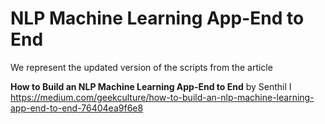 # NLP Machine Learning App-End to End

We represent the updated version of the scripts from the article

**How to Build an NLP Machine Learning App-End to End** by Senthil I
https://medium.com/geekculture/how-to-build-an-nlp-machine-learning-app-end-to-end-76404ea9f6e8
